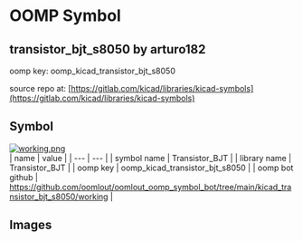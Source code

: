 # OOMP Symbol  
## transistor_bjt_s8050  by arturo182  
  
oomp key: oomp_kicad_transistor_bjt_s8050  
  
source repo at: [https://gitlab.com/kicad/libraries/kicad-symbols](https://gitlab.com/kicad/libraries/kicad-symbols)  
## Symbol  
  
[![working.png](working_600.png)](working.png)  
| name | value | 
| --- | --- | 
| symbol name | Transistor_BJT | 
| library name | Transistor_BJT | 
| oomp key | oomp_kicad_transistor_bjt_s8050 | 
| oomp bot github | https://github.com/oomlout/oomlout_oomp_symbol_bot/tree/main/kicad_transistor_bjt_s8050/working | 
## Images  
